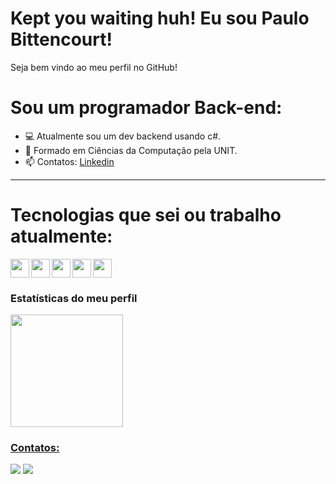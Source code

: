 <p align="center">
<!--   <img width="30px" src="https://github.com/SatYu26/SatYu26/raw/master/Assets/Hi.gif" /> -->
  <h1>Kept you waiting huh! Eu sou Paulo Bittencourt! </h1>
<!--   <img align="right" alt="GIF" height="160px" src="https://octodex.github.com/images/daftpunktocat-guy.gif" /> -->
</p> 
Seja bem vindo ao meu perfil no GitHub!

<!-- <img align="right" alt="GIF" height="160px" src="https://us.v-cdn.net/6025736/uploads/editor/y4/1ylpd3npaw60.gif" /> -->

# Sou um programador Back-end:
- 💻 Atualmente sou um dev backend usando c#.  
- 📜 Formado em Ciências da Computação pela UNIT.
- 📫 Contatos: [Linkedin](www.linkedin.com/in/paulombittencourt//)

<!-- <img align="right" alt="GIF" height="170px" src="https://media.giphy.com/media/J5B1Y8QZnzXXbLQIBu/giphy.gif" /> -->
---

# Tecnologias que sei ou trabalho atualmente:


<img align="left" src="https://cdn.jsdelivr.net/gh/devicons/devicon/icons/csharp/csharp-original.svg" width="30" height="30"/>
<img align="left" src="https://cdn.jsdelivr.net/gh/devicons/devicon/icons/photoshop/photoshop-plain.svg" width="30" height="30"/>
<img align="left" src="https://cdn.jsdelivr.net/gh/devicons/devicon/icons/python/python-original-wordmark.svg"  width="30" height="30"/>
<img align="left" src="https://cdn.jsdelivr.net/gh/devicons/devicon/icons/dotnetcore/dotnetcore-original.svg" width="30" height="30"/>
<img src="https://cdn.jsdelivr.net/gh/devicons/devicon/icons/premierepro/premierepro-original.svg" width="30" height="30"/>

### Estatísticas do meu perfil
<div>
<a href="https://github.com/PauloMBittencourt">
<img height="180em" src="https://github-readme-stats.vercel.app/api?username=PauloMBittencourt&show_icons=true&theme=dracula&include_all_commits=true&count_private=true"/>
</div>

### Contatos:

<div>
<a href="https://www.instagram.com/paulobitt/" target="_blank"><img src="https://img.shields.io/badge/-Instagram-%23E4405F?style=for-the-badge&logo=instagram&logoColor=white" target="_blank"></a>
<a href = "mailto:paulohenriquebitt@gmail.com"><img src="https://img.shields.io/badge/Gmail-D14836?style=for-the-badge&logo=gmail&logoColor=white" target="_blank"></a>
